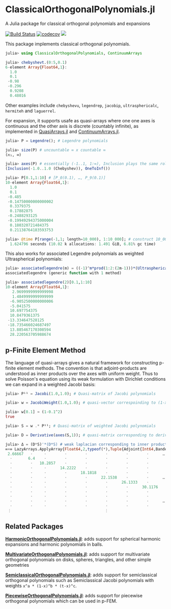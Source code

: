 # ClassicalOrthogonalPolynomials.jl
A Julia package for classical orthogonal polynomials and expansions

[![Build Status](https://github.com/JuliaApproximation/ClassicalOrthogonalPolynomials.jl/workflows/CI/badge.svg)](https://github.com/JuliaApproximation/ClassicalOrthogonalPolynomials.jl/actions)
[![codecov](https://codecov.io/gh/JuliaApproximation/ClassicalOrthogonalPolynomials.jl/branch/master/graph/badge.svg)](https://codecov.io/gh/JuliaApproximation/ClassicalOrthogonalPolynomials.jl)
[![](https://img.shields.io/badge/docs-latest-blue.svg)](https://JuliaApproximation.github.io/ClassicalOrthogonalPolynomials.jl)


This package implements classical orthogonal polynomials.
```julia
julia> using ClassicalOrthogonalPolynomials, ContinuumArrays

julia> chebyshevt.(0:5,0.1)
6-element Array{Float64,1}:
  1.0
  0.1
 -0.98
 -0.296
  0.9208
  0.48016
```
Other examples include `chebyshevu`, `legendrep`, `jacobip`, `ultrasphericalc`, `hermiteh` and `laguerrel`.

For expansion, it supports usafe as quasi-arrays where one one axes is continuous and the other axis is discrete (countably infinite), as implemented in [QuasiArrays.jl](https://github.com/JuliaApproximation/QuasiArrays.jl) and  [ContinuumArrays.jl](https://github.com/JuliaApproximation/ContinuumArrays.jl).  
```julia
julia> P = Legendre(); # Legendre polynomials

julia> size(P) # uncountable ∞ x countable ∞
(ℵ₁, ∞)

julia> axes(P) # essentially (-1..1, 1:∞), Inclusion plays the same role as Slice
(Inclusion(-1.0..1.0 (Chebyshev)), OneToInf())

julia> P[0.1,1:10] # [P_0(0.1), …, P_9(0.1)]
10-element Array{Float64,1}:
  1.0                
  0.1                
 -0.485              
 -0.14750000000000002
  0.3379375          
  0.17882875         
 -0.2488293125       
 -0.19949294375000004
  0.180320721484375  
  0.21138764183593753

julia> @time P[range(-1,1; length=10_000), 1:10_000]; # construct 10_000^2 Vandermonde matrix
  1.624796 seconds (10.02 k allocations: 1.491 GiB, 6.81% gc time)
```
This also works for associated Legendre polynomials as weighted Ultraspherical polynomials:
```julia
julia> associatedlegendre(m) = ((-1)^m*prod(1:2:(2m-1)))*(UltrasphericalWeight((m+1)/2).*Ultraspherical(m+1/2))
associatedlegendre (generic function with 1 method)

julia> associatedlegendre(2)[0.1,1:10]
10-element Array{Float64,1}:
   2.9699999999999998
   1.4849999999999999
  -6.9052500000000006
  -5.041575          
  10.697754375       
  10.8479361375      
 -13.334647528125    
 -18.735466024687497 
  13.885467170308594 
  28.220563705988674 
```

## p-Finite Element Method

The language of quasi-arrays gives a natural framework for constructing p-finite element methods. The convention
is that adjoint-products are understood as inner products over the axes with uniform weight. Thus to solve Poisson's equation
using its weak formulation with Dirichlet conditions we can expand in a weighted Jacobi basis:
```julia
julia> P¹¹ = Jacobi(1.0,1.0); # Quasi-matrix of Jacobi polynomials

julia> w = JacobiWeight(1.0,1.0); # quasi-vector correspoinding to (1-x^2)

julia> w[0.1] ≈ (1-0.1^2)
true

julia> S = w .* P¹¹; # Quasi-matrix of weighted Jacobi polynomials

julia> D = Derivative(axes(S,1)); # quasi-matrix corresponding to derivative

julia> Δ = (D*S)'*(D*S) # weak laplacian corresponding to inner products of weighted Jacobi polynomials
∞×∞ LazyArrays.ApplyArray{Float64,2,typeof(*),Tuple{Adjoint{Int64,BandedMatrices.BandedMatrix{Int64,Adjoint{Int64,InfiniteArrays.InfStepRange{Int64,Int64}},InfiniteArrays.OneToInf{Int64}}},LazyArrays.BroadcastArray{Float64,2,typeof(*),Tuple{LazyArrays.BroadcastArray{Float64,1,typeof(/),Tuple{Int64,InfiniteArrays.InfStepRange{Int64,Int64}}},BandedMatrices.BandedMatrix{Int64,Adjoint{Int64,InfiniteArrays.InfStepRange{Int64,Int64}},InfiniteArrays.OneToInf{Int64}}}}}} with indices OneToInf()×OneToInf():
 2.66667   ⋅     ⋅        ⋅        ⋅        ⋅        ⋅        ⋅      …  
  ⋅       6.4    ⋅        ⋅        ⋅        ⋅        ⋅        ⋅         
  ⋅        ⋅   10.2857    ⋅        ⋅        ⋅        ⋅        ⋅         
  ⋅        ⋅     ⋅      14.2222    ⋅        ⋅        ⋅        ⋅         
  ⋅        ⋅     ⋅        ⋅      18.1818    ⋅        ⋅        ⋅         
  ⋅        ⋅     ⋅        ⋅        ⋅      22.1538    ⋅        ⋅      …  
  ⋅        ⋅     ⋅        ⋅        ⋅        ⋅      26.1333    ⋅         
  ⋅        ⋅     ⋅        ⋅        ⋅        ⋅        ⋅      30.1176     
  ⋅        ⋅     ⋅        ⋅        ⋅        ⋅        ⋅        ⋅         
  ⋅        ⋅     ⋅        ⋅        ⋅        ⋅        ⋅        ⋅         
  ⋅        ⋅     ⋅        ⋅        ⋅        ⋅        ⋅        ⋅      …  
  ⋅        ⋅     ⋅        ⋅        ⋅        ⋅        ⋅        ⋅         
 ⋮                                         ⋮                         ⋱  
```

## Related Packages

**[HarmonicOrthogonalPolynomials.jl](https://github.com/JuliaApproximation/HarmonicOrthogonalPolynomials.jl)**: adds support for spherical harmonic expansions and harmonic polynomials in balls.

**[MultivariateOrthogonalPolynomials.jl](https://github.com/JuliaApproximation/MultivariateOrthogonalPolynomials.jl)**: adds support for multivariate orthogonal polynomials on disks, spheres, triangles, and other simple geometries

**[SemiclassicalOrthogonalPolynomials.jl](https://github.com/JuliaApproximation/SemiclassicalOrthogonalPolynomials.jl)**: adds support for semiclassical orthogonal polynomials such as Semiclassical Jacobi polynomials with weights `x^a * (1-x)^b * (t-x)^c`.

**[PiecewiseOrthogonalPolynomials.jl](https://github.com/JuliaApproximation/PiecewiseOrthogonalPolynomials.jl)**: adds support for piecewise orthogonal polynomials which can be used in p-FEM.


